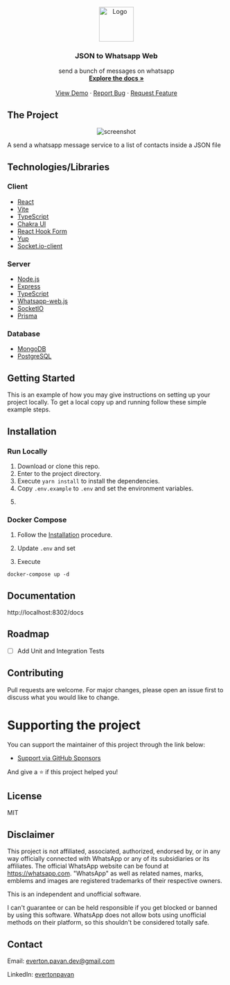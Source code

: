 <br />
<div align="center">
  <a href="https://github.com/evertonpavan/repo_name">
    <img src="images/logo.png" alt="Logo" width="80" height="80">
  </a>

<h3 align="center">JSON to Whatsapp Web</h3>

  <p align="center">
   send a bunch of messages on whatsapp 
    <br />
    <a href="https://github.com/evertonpavan/repo_name"><strong>Explore the docs »</strong></a>
    <br />
    <br />
    <a href="https://github.com/evertonpavan/repo_name">View Demo</a>
    ·
    <a href="https://github.com/evertonpavan/repo_name/issues">Report Bug</a>
    ·
    <a href="https://github.com/evertonpavan/repo_name/issues">Request Feature</a>
  </p>
</div>

## The Project

<div align="center"> 
  <img src="https://placehold.co/600x400?text=Your+Screenshot+here" alt="screenshot" />
</div>


A send a whatsapp message service to a list of contacts inside a JSON file

## Technologies/Libraries

### Client
-   [React](https://github.com/expressjs/express)
-   [Vite](https://github.com/expressjs/express)
-   [TypeScript](https://www.typescriptlang.org)
-   [Chakra UI](https://chakra-ui.com/)
-   [React Hook Form](https://react-hook-form.com/)
-   [Yup](https://www.npmjs.com/package/yup)
-   [Socket.io-client](https://www.npmjs.com/package/socket.io-client)

### Server
-   [Node.js](https://github.com/expressjs/express)
-   [Express](https://github.com/expressjs/express)
-   [TypeScript](https://www.typescriptlang.org)
-   [Whatsapp-web.js](https://github.com/pedroslopez/whatsapp-web.js)
-   [SocketIO](https://socket.io/)
-   [Prisma](https://www.prisma.io/)

### Database
-   [MongoDB](https://www.mongodb.com/)
-   [PostgreSQL](https://www.postgresql.org/)


## Getting Started

This is an example of how you may give instructions on setting up your project locally.
To get a local copy up and running follow these simple example steps.

## Installation

### Run Locally

1. Download or clone this repo.
2. Enter to the project directory.
3. Execute `yarn install` to install the dependencies.
4. Copy `.env.example` to `.env` and set the environment variables.
5. ```yarn 

### Docker Compose

1. Follow the [Installation](#installation) procedure.
2. Update `.env` and set

3. Execute

```
docker-compose up -d
```
<!-- 
## Running Tests

To run tests, run the following command

```
yarn test test
``` -->
  
## Documentation

http://localhost:8302/docs

## Roadmap

- [ ] Add Unit and Integration Tests 



## Contributing

Pull requests are welcome. For major changes, please open an issue first to discuss what you would like to change.

# Supporting the project

You can support the maintainer of this project through the link below:

- [Support via GitHub Sponsors](https://github.com/sponsors/evertonpavan)

And give a :star: if this project helped you!
## License

MIT

## Disclaimer

This project is not affiliated, associated, authorized, endorsed by, or in any way officially connected with WhatsApp or any of its subsidiaries or its affiliates. The official WhatsApp website can be found at https://whatsapp.com. "WhatsApp" as well as related names, marks, emblems and images are registered trademarks of their respective owners.

This is an independent and unofficial software.

I can't guarantee or can be held responsible if you get blocked or banned by using this software. WhatsApp does not allow bots using unofficial methods on their platform, so this shouldn't be considered totally safe.

## Contact

Email: everton.pavan.dev@gmail.com

LinkedIn: [evertonpavan](https://www.linkedin.com/in/evertonpavan/) 